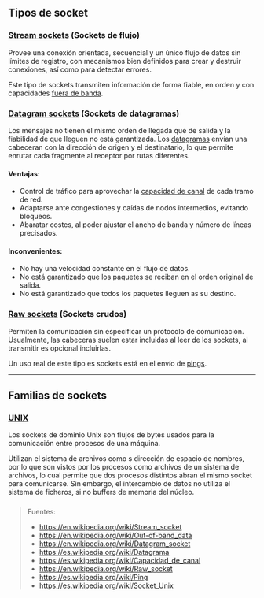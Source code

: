 ## Tipos de socket

### [Stream sockets](https://en.wikipedia.org/wiki/Stream_socket) (Sockets de flujo)
Provee una conexión orientada, secuencial y un único flujo de datos sin límites de registro, con mecanismos bien definidos para crear y destruir conexiones, así como para detectar errores.

Este tipo de sockets transmiten información de forma fiable, en orden y con capacidades [fuera de banda](https://en.wikipedia.org/wiki/Out-of-band_data).

### [Datagram sockets](https://en.wikipedia.org/wiki/Datagram_socket) (Sockets de datagramas)
Los mensajes no tienen el mismo orden de llegada que de salida y la fiabilidad de que lleguen no está garantizada. Los [datagramas](https://es.wikipedia.org/wiki/Datagrama) envían una cabeceran con la dirección de origen y el destinatario, lo que permite enrutar cada fragmente al receptor por rutas diferentes.

#### Ventajas:
- Control de tráfico para aprovechar la [capacidad de canal](https://es.wikipedia.org/wiki/Capacidad_de_canal) de cada tramo de red.
- Adaptarse ante congestiones y caídas de nodos intermedios, evitando bloqueos.
- Abaratar costes, al poder ajustar el ancho de banda y número de líneas precisados.

#### Inconvenientes:
- No hay una velocidad constante en el flujo de datos.
- No está garantizado que los paquetes se reciban en el orden original de salida.
- No está garantizado que todos los paquetes lleguen as su destino.

### [Raw sockets](https://en.wikipedia.org/wiki/Raw_socket) (Sockets crudos)
Permiten la comunicación sin especificar un protocolo de comunicación. Usualmente, las cabeceras suelen estar incluidas al leer de los sockets, al transmitir es opcional incluirlas.

Un uso real de este tipo es sockets está en el envío de [pings](https://es.wikipedia.org/wiki/Ping).

___________________________________________

## Familias de sockets

### [UNIX](https://es.wikipedia.org/wiki/Socket_Unix)
Los sockets de dominio Unix son flujos de bytes usados para la comunicación entre procesos de una máquina.

Utilizan el sistema de archivos como s dirección de espacio de nombres, por lo que son vistos por los procesos como archivos de un sistema de archivos, lo cual permite que dos procesos distintos abran el mismo socket para comunicarse. Sin embargo, el intercambio de datos no utiliza el sistema de ficheros, si no buffers de memoria del núcleo.

### 


> Fuentes:
> - https://en.wikipedia.org/wiki/Stream_socket
> - https://en.wikipedia.org/wiki/Out-of-band_data
> - https://en.wikipedia.org/wiki/Datagram_socket
> - https://es.wikipedia.org/wiki/Datagrama
> - https://es.wikipedia.org/wiki/Capacidad_de_canal
> - https://en.wikipedia.org/wiki/Raw_socket
> - https://es.wikipedia.org/wiki/Ping
> - https://es.wikipedia.org/wiki/Socket_Unix